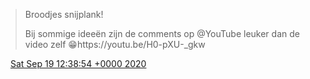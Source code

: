 > Broodjes snijplank\!   
>   
> Bij sommige ideeën zijn de comments op @YouTube leuker dan de video zelf 😁https://youtu\.be/H0\-pXU\-\_gkw

<img src="../../media/tweet.ico" width="12" /> [Sat Sep 19 12:38:54 +0000 2020](https://twitter.com/DromerDenker/status/1307298120066269186)